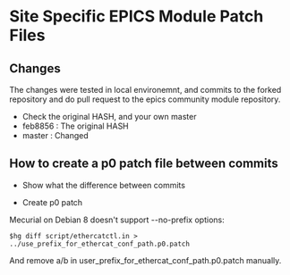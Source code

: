 # Site Specific EPICS Module Patch Files

## Changes
The changes were tested in local environemnt, and commits to the forked repository and do pull request to the epics community module repository.

* Check the original HASH, and your own master
* feb8856 : The original HASH
* master : Changed


## How to create a p0 patch file between commits


* Show what the difference between commits


* Create p0 patch

Mecurial on Debian 8 doesn't support --no-prefix options: 
```
$hg diff script/ethercatctl.in > ../use_prefix_for_ethercat_conf_path.p0.patch
```
And remove a/b in user_prefix_for_ethercat_conf_path.p0.patch manually.



